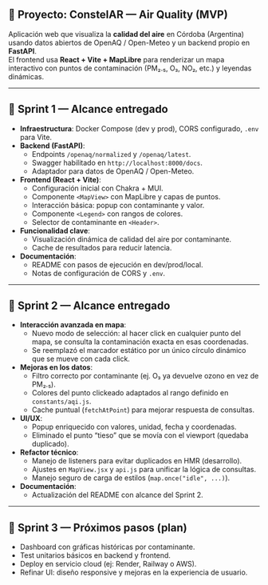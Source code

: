 ## 🚀 Proyecto: ConstelAR — Air Quality (MVP)

Aplicación web que visualiza la **calidad del aire** en Córdoba (Argentina) usando
datos abiertos de OpenAQ / Open-Meteo y un backend propio en **FastAPI**.  
El frontend usa **React + Vite + MapLibre** para renderizar un mapa interactivo
con puntos de contaminación (PM₂․₅, O₃, NO₂, etc.) y leyendas dinámicas.

---

## 📅 Sprint 1 — Alcance entregado

- **Infraestructura**: Docker Compose (dev y prod), CORS configurado, `.env` para Vite.
- **Backend (FastAPI)**:
  - Endpoints `/openaq/normalized` y `/openaq/latest`.
  - Swagger habilitado en `http://localhost:8000/docs`.
  - Adaptador para datos de OpenAQ / Open-Meteo.
- **Frontend (React + Vite)**:
  - Configuración inicial con Chakra + MUI.
  - Componente `<MapView>` con MapLibre y capas de puntos.
  - Interacción básica: popup con contaminante y valor.
  - Componente `<Legend>` con rangos de colores.
  - Selector de contaminante en `<Header>`.
- **Funcionalidad clave**:
  - Visualización dinámica de calidad del aire por contaminante.
  - Cache de resultados para reducir latencia.
- **Documentación**:
  - README con pasos de ejecución en dev/prod/local.
  - Notas de configuración de CORS y `.env`.

---

## 📅 Sprint 2 — Alcance entregado

- **Interacción avanzada en mapa**:
  - Nuevo modo de selección: al hacer click en cualquier punto del mapa, se consulta
    la contaminación exacta en esas coordenadas.
  - Se reemplazó el marcador estático por un único círculo dinámico que se mueve con cada click.
- **Mejoras en los datos**:
  - Filtro correcto por contaminante (ej. O₃ ya devuelve ozono en vez de PM₂․₅).
  - Colores del punto clickeado adaptados al rango definido en `constants/aqi.js`.
  - Cache puntual (`fetchAtPoint`) para mejorar respuesta de consultas.
- **UI/UX**:
  - Popup enriquecido con valores, unidad, fecha y coordenadas.
  - Eliminado el punto “tieso” que se movía con el viewport (quedaba duplicado).
- **Refactor técnico**:
  - Manejo de listeners para evitar duplicados en HMR (desarrollo).
  - Ajustes en `MapView.jsx` y `api.js` para unificar la lógica de consultas.
  - Manejo seguro de carga de estilos (`map.once("idle", ...)`).
- **Documentación**:
  - Actualización del README con alcance del Sprint 2.

---

## 📅 Sprint 3 — Próximos pasos (plan)

- Dashboard con gráficas históricas por contaminante.
- Test unitarios básicos en backend y frontend.
- Deploy en servicio cloud (ej: Render, Railway o AWS).
- Refinar UI: diseño responsive y mejoras en la experiencia de usuario.
